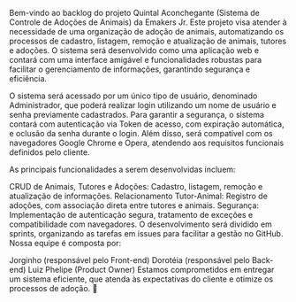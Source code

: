 Bem-vindo ao backlog do projeto Quintal Aconchegante (Sistema de Controle de Adoções de Animais) da Emakers Jr. Este projeto visa atender à necessidade de uma organização de adoção de animais, automatizando os processos de cadastro, listagem, remoção e atualização de animais, tutores e adoções. O sistema será desenvolvido como uma aplicação web e contará com uma interface amigável e funcionalidades robustas para facilitar o gerenciamento de informações, garantindo segurança e eficiência.

O sistema será acessado por um único tipo de usuário, denominado Administrador, que poderá realizar login utilizando um nome de usuário e senha previamente cadastrados. Para garantir a segurança, o sistema contará com autenticação via Token de acesso, com expiração automática, e oclusão da senha durante o login. Além disso, será compatível com os navegadores Google Chrome e Opera, atendendo aos requisitos funcionais definidos pelo cliente.

As principais funcionalidades a serem desenvolvidas incluem:

CRUD de Animais, Tutores e Adoções: Cadastro, listagem, remoção e atualização de informações.
Relacionamento Tutor-Animal: Registro de adoções, com associação direta entre tutores e animais.
Segurança: Implementação de autenticação segura, tratamento de exceções e compatibilidade com navegadores.
O desenvolvimento será dividido em sprints, organizando as tarefas em issues para facilitar a gestão no GitHub. Nossa equipe é composta por:

Jorginho (responsável pelo Front-end)
Dorotéia (responsável pelo Back-end)
Luiz Phelipe (Product Owner)
Estamos comprometidos em entregar um sistema eficiente, que atenda às expectativas do cliente e otimize os processos de adoção. 🚀
